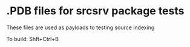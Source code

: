 # .PDB files for srcsrv package tests

These files are used as payloads to testing source indexing  

To build: Shft+Ctrl+B